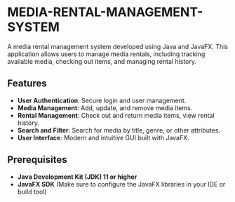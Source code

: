 # MEDIA-RENTAL-MANAGEMENT-SYSTEM

A media rental management system developed using Java and JavaFX. This application allows users to manage media rentals, including tracking available media, checking out items, and managing rental history.

## Features

- **User Authentication**: Secure login and user management.
- **Media Management**: Add, update, and remove media items.
- **Rental Management**: Check out and return media items, view rental history.
- **Search and Filter**: Search for media by title, genre, or other attributes.
- **User Interface**: Modern and intuitive GUI built with JavaFX.

## Prerequisites

- **Java Development Kit (JDK) 11 or higher**
- **JavaFX SDK** (Make sure to configure the JavaFX libraries in your IDE or build tool)

